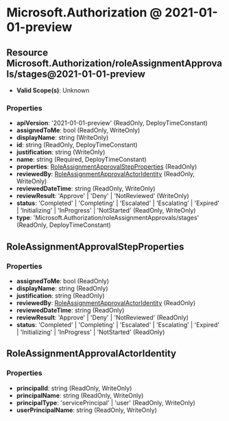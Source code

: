 # Microsoft.Authorization @ 2021-01-01-preview

## Resource Microsoft.Authorization/roleAssignmentApprovals/stages@2021-01-01-preview
* **Valid Scope(s)**: Unknown
### Properties
* **apiVersion**: '2021-01-01-preview' (ReadOnly, DeployTimeConstant)
* **assignedToMe**: bool (ReadOnly, WriteOnly)
* **displayName**: string (WriteOnly)
* **id**: string (ReadOnly, DeployTimeConstant)
* **justification**: string (WriteOnly)
* **name**: string (Required, DeployTimeConstant)
* **properties**: [RoleAssignmentApprovalStepProperties](#roleassignmentapprovalstepproperties) (ReadOnly)
* **reviewedBy**: [RoleAssignmentApprovalActorIdentity](#roleassignmentapprovalactoridentity) (ReadOnly, WriteOnly)
* **reviewedDateTime**: string (ReadOnly, WriteOnly)
* **reviewResult**: 'Approve' | 'Deny' | 'NotReviewed' (WriteOnly)
* **status**: 'Completed' | 'Completing' | 'Escalated' | 'Escalating' | 'Expired' | 'Initializing' | 'InProgress' | 'NotStarted' (ReadOnly, WriteOnly)
* **type**: 'Microsoft.Authorization/roleAssignmentApprovals/stages' (ReadOnly, DeployTimeConstant)

## RoleAssignmentApprovalStepProperties
### Properties
* **assignedToMe**: bool (ReadOnly)
* **displayName**: string (ReadOnly)
* **justification**: string (ReadOnly)
* **reviewedBy**: [RoleAssignmentApprovalActorIdentity](#roleassignmentapprovalactoridentity) (ReadOnly)
* **reviewedDateTime**: string (ReadOnly)
* **reviewResult**: 'Approve' | 'Deny' | 'NotReviewed' (ReadOnly)
* **status**: 'Completed' | 'Completing' | 'Escalated' | 'Escalating' | 'Expired' | 'Initializing' | 'InProgress' | 'NotStarted' (ReadOnly)

## RoleAssignmentApprovalActorIdentity
### Properties
* **principalId**: string (ReadOnly, WriteOnly)
* **principalName**: string (ReadOnly, WriteOnly)
* **principalType**: 'servicePrincipal' | 'user' (ReadOnly, WriteOnly)
* **userPrincipalName**: string (ReadOnly, WriteOnly)

